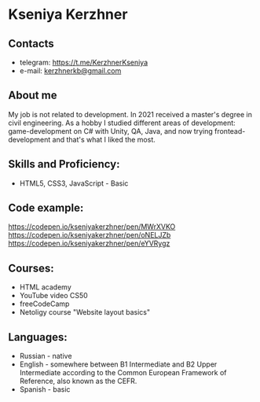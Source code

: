 # Kseniya Kerzhner  

## Contacts  
- telegram: https://t.me/KerzhnerKseniya
- e-mail: kerzhnerkb@gmail.com  

## About me  

My job is not related to development. In 2021 received a master's degree in civil engineering. As a hobby I studied different areas of development: game-development on C# with Unity, QA, Java, and now trying frontead-development and that's what I liked the most.

## Skills and Proficiency:
 
 - HTML5, CSS3, JavaScript - Basic  
 
## Code example:  

https://codepen.io/kseniyakerzhner/pen/MWrXVKO
https://codepen.io/kseniyakerzhner/pen/oNELJZb
https://codepen.io/kseniyakerzhner/pen/eYVRygz

## Courses:  

- HTML academy
- YouTube video CS50
- freeCodeCamp
- Netoligy course "Website layout basics"

## Languages:  

- Russian - native
- English - somewhere between B1 Intermediate and B2 Upper Intermediate according to the Common European Framework of Reference, also known as the CEFR.
- Spanish - basic
